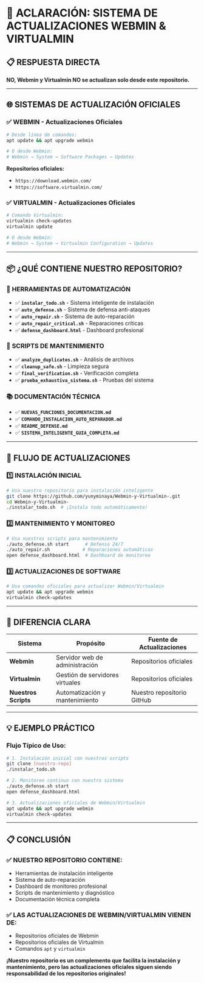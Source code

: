 # 🔄 ACLARACIÓN: SISTEMA DE ACTUALIZACIONES WEBMIN & VIRTUALMIN

## 📋 RESPUESTA DIRECTA

**NO, Webmin y Virtualmin NO se actualizan solo desde este repositorio.**

---

## 🌐 SISTEMAS DE ACTUALIZACIÓN OFICIALES

### ✅ **WEBMIN - Actualizaciones Oficiales**
```bash
# Desde línea de comandos:
apt update && apt upgrade webmin

# O desde Webmin:
# Webmin → System → Software Packages → Updates
```

**Repositorios oficiales:**
- `https://download.webmin.com/`
- `https://software.virtualmin.com/`

### ✅ **VIRTUALMIN - Actualizaciones Oficiales**
```bash
# Comando Virtualmin:
virtualmin check-updates
virtualmin update

# O desde Webmin:
# Webmin → System → Virtualmin Configuration → Updates
```

---

## 📦 ¿QUÉ CONTIENE NUESTRO REPOSITORIO?

### 🎯 **HERRAMIENTAS DE AUTOMATIZACIÓN**
- ✅ **`instalar_todo.sh`** - Sistema inteligente de instalación
- ✅ **`auto_defense.sh`** - Sistema de defensa anti-ataques
- ✅ **`auto_repair.sh`** - Sistema de auto-reparación
- ✅ **`auto_repair_critical.sh`** - Reparaciones críticas
- ✅ **`defense_dashboard.html`** - Dashboard profesional

### 🔧 **SCRIPTS DE MANTENIMIENTO**
- ✅ **`analyze_duplicates.sh`** - Análisis de archivos
- ✅ **`cleanup_safe.sh`** - Limpieza segura
- ✅ **`final_verification.sh`** - Verificación completa
- ✅ **`prueba_exhaustiva_sistema.sh`** - Pruebas del sistema

### 📚 **DOCUMENTACIÓN TÉCNICA**
- ✅ **`NUEVAS_FUNCIONES_DOCUMENTACION.md`**
- ✅ **`COMANDO_INSTALACION_AUTO_REPARADOR.md`**
- ✅ **`README_DEFENSE.md`**
- ✅ **`SISTEMA_INTELIGENTE_GUIA_COMPLETA.md`**

---

## 🔄 FLUJO DE ACTUALIZACIONES

### **1️⃣ INSTALACIÓN INICIAL**
```bash
# Usa nuestro repositorio para instalación inteligente
git clone https://github.com/yunyminaya/Webmin-y-Virtualmin-.git
cd Webmin-y-Virtualmin-
./instalar_todo.sh  # ¡Instala todo automáticamente!
```

### **2️⃣ MANTENIMIENTO Y MONITOREO**
```bash
# Usa nuestros scripts para mantenimiento
./auto_defense.sh start      # Defensa 24/7
./auto_repair.sh            # Reparaciones automáticas
open defense_dashboard.html  # Dashboard de monitoreo
```

### **3️⃣ ACTUALIZACIONES DE SOFTWARE**
```bash
# Usa comandos oficiales para actualizar Webmin/Virtualmin
apt update && apt upgrade webmin
virtualmin check-updates
```

---

## 🎯 DIFERENCIA CLARA

| Sistema | Propósito | Fuente de Actualizaciones |
|---------|-----------|--------------------------|
| **Webmin** | Servidor web de administración | Repositorios oficiales |
| **Virtualmin** | Gestión de servidores virtuales | Repositorios oficiales |
| **Nuestros Scripts** | Automatización y mantenimiento | Nuestro repositorio GitHub |

---

## 💡 EJEMPLO PRÁCTICO

### **Flujo Típico de Uso:**
```bash
# 1. Instalación inicial con nuestros scripts
git clone [nuestro-repo]
./instalar_todo.sh

# 2. Monitoreo continuo con nuestro sistema
./auto_defense.sh start
open defense_dashboard.html

# 3. Actualizaciones oficiales de Webmin/Virtualmin
apt update && apt upgrade webmin
virtualmin check-updates
```

---

## 📋 CONCLUSIÓN

### ✅ **NUESTRO REPOSITORIO CONTIENE:**
- Herramientas de instalación inteligente
- Sistema de auto-reparación
- Dashboard de monitoreo profesional
- Scripts de mantenimiento y diagnóstico
- Documentación técnica completa

### ✅ **LAS ACTUALIZACIONES DE WEBMIN/VIRTUALMIN VIENEN DE:**
- Repositorios oficiales de Webmin
- Repositorios oficiales de Virtualmin
- Comandos `apt` y `virtualmin`

**¡Nuestro repositorio es un complemento que facilita la instalación y mantenimiento, pero las actualizaciones oficiales siguen siendo responsabilidad de los repositorios originales!**
